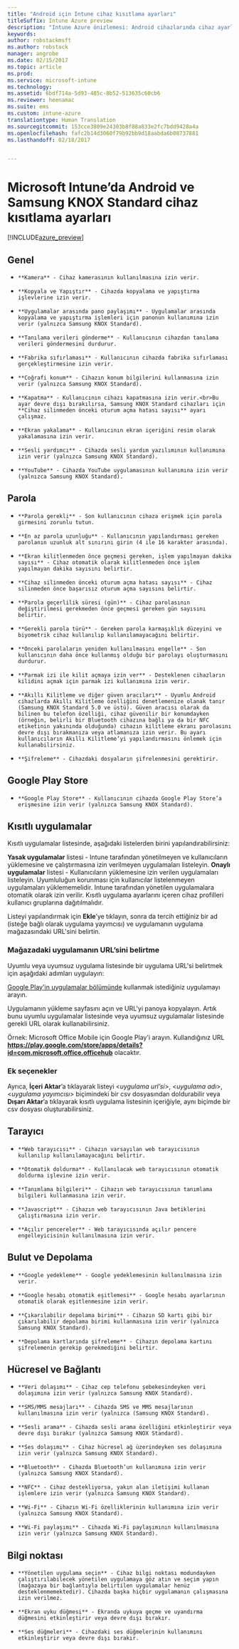 ```yaml
---
title: "Android için Intune cihaz kısıtlama ayarları"
titleSuffix: Intune Azure preview
description: "Intune Azure önizlemesi: Android cihazlarında cihaz ayarlarını ve işlevselliğini denetlemek için kullanabileceğiniz Intune ayarlarını öğrenin."
keywords: 
author: robstackmsft
ms.author: robstack
manager: angrobe
ms.date: 02/15/2017
ms.topic: article
ms.prod: 
ms.service: microsoft-intune
ms.technology: 
ms.assetid: 6bdf714a-5d93-485c-8b52-513635c60cb6
ms.reviewer: heenamac
ms.suite: ems
ms.custom: intune-azure
translationtype: Human Translation
ms.sourcegitcommit: 153cce3809e24303b8f88a833e2fc7bdd9428a4a
ms.openlocfilehash: fafc2b14d3060f79b92bb9d18aabda6b08737881
ms.lasthandoff: 02/18/2017


---
```


# <a name="android-and-samsung-knox-standard-device-restriction-settings-in-microsoft-intune"></a>Microsoft Intune’da Android ve Samsung KNOX Standard cihaz kısıtlama ayarları

[!INCLUDE[azure_preview](../includes/azure_preview.md)]

## <a name="general"></a>Genel
-     **Kamera** - Cihaz kamerasının kullanılmasına izin verir.
-     **Kopyala ve Yapıştır** - Cihazda kopyalama ve yapıştırma işlevlerine izin verir.
-     **Uygulamalar arasında pano paylaşımı** - Uygulamalar arasında kopyalama ve yapıştırma işlemleri için panonun kullanımına izin verir (yalnızca Samsung KNOX Standard).
-     **Tanılama verileri gönderme** - Kullanıcının cihazdan tanılama verileri göndermesini durdurur.    
-     **Fabrika sıfırlaması** - Kullanıcının cihazda fabrika sıfırlaması gerçekleştirmesine izin verir.
-     **Coğrafi konum** - Cihazın konum bilgilerini kullanmasına izin verir (yalnızca Samsung KNOX Standard).
-     **Kapatma** - Kullanıcının cihazı kapatmasına izin verir.<br>Bu ayar devre dışı bırakılırsa, Samsung KNOX Standard cihazları için **Cihaz silinmeden önceki oturum açma hatası sayısı** ayarı çalışmaz.
-     **Ekran yakalama** - Kullanıcının ekran içeriğini resim olarak yakalamasına izin verir.
-     **Sesli yardımcı** - Cihazda sesli yardım yazılımının kullanımına izin verir (yalnızca Samsung KNOX Standard).
-     **YouTube** - Cihazda YouTube uygulamasının kullanımına izin verir (yalnızca Samsung KNOX Standard).

## <a name="password"></a>Parola
-     **Parola gerekli** - Son kullanıcının cihaza erişmek için parola girmesini zorunlu tutun.
-     **En az parola uzunluğu** - Kullanıcının yapılandırması gereken parolanın uzunluk alt sınırını girin (4 ile 16 karakter arasında).
-     **Ekran kilitlenmeden önce geçmesi gereken, işlem yapılmayan dakika sayısı** - Cihaz otomatik olarak kilitlenmeden önce işlem yapılmayan dakika sayısını belirtir.
-     **Cihaz silinmeden önceki oturum açma hatası sayısı** - Cihaz silinmeden önce başarısız oturum açma sayısını belirtir.
-     **Parola geçerlilik süresi (gün)** - Cihaz parolasının değiştirilmesi gerekmeden önce geçmesi gereken gün sayısını belirtir.
-     **Gerekli parola türü** - Gereken parola karmaşıklık düzeyini ve biyometrik cihaz kullanılıp kullanılamayacağını belirtir.
-     **Önceki parolaların yeniden kullanılmasını engelle** - Son kullanıcının daha önce kullanmış olduğu bir parolayı oluşturmasını durdurur.
-     **Parmak izi ile kilit açmaya izin ver** - Desteklenen cihazların kilidini açmak için parmak izi kullanımına izin verir.
-     **Akıllı Kilitleme ve diğer güven aracıları** - Uyumlu Android cihazlarda Akıllı Kilitleme özelliğini denetlemenize olanak tanır (Samsung KNOX Standard 5.0 ve üstü). Güven aracısı olarak da bilinen bu telefon özelliği, cihaz güvenilir bir konumdayken (örneğin, belirli bir Bluetooth cihazına bağlı ya da bir NFC etiketinin yakınında olduğunda) cihazın kilitleme ekranı parolasını devre dışı bırakmanıza veya atlamanıza izin verir. Bu ayarı kullanıcıların Akıllı Kilitleme’yi yapılandırmasını önlemek için kullanabilirsiniz.
-     **Şifreleme** - Cihazdaki dosyaların şifrelenmesini gerektirir.

## <a name="google-play-store"></a>Google Play Store

-     **Google Play Store** - Kullanıcının cihazda Google Play Store’a erişmesine izin verir (yalnızca Samsung KNOX Standard).

## <a name="restricted-apps"></a>Kısıtlı uygulamalar

Kısıtlı uygulamalar listesinde, aşağıdaki listelerden birini yapılandırabilirsiniz:

**Yasak uygulamalar** listesi - Intune tarafından yönetilmeyen ve kullanıcıların yüklemesine ve çalıştırmasına izin verilmeyen uygulamaları listeleyin.
**Onaylı uygulamalar** listesi - Kullanıcıların yüklemesine izin verilen uygulamaları listeleyin. Uyumluluğun korunması için kullanıcılar listelenmeyen uygulamaları yüklememelidir. Intune tarafından yönetilen uygulamalara otomatik olarak izin verilir.
Kısıtlı uygulama ayarlarını içeren cihaz profilleri kullanıcı gruplarına dağıtılmalıdır.

Listeyi yapılandırmak için **Ekle**’ye tıklayın, sonra da tercih ettiğiniz bir ad (isteğe bağlı olarak uygulama yayımcısı) ve uygulamanın uygulama mağazasındaki URL'sini belirtin.

### <a name="how-to-specify-the-url-to-an-app-in-the-store"></a>Mağazadaki uygulamanın URL’sini belirtme

Uyumlu veya uyumsuz uygulama listesinde bir uygulama URL'si belirtmek için aşağıdaki adımları uygulayın:

[Google Play'in uygulamalar bölümünde](https://play.google.com/store/apps) kullanmak istediğiniz uygulamayı arayın.

Uygulamanın yükleme sayfasını açın ve URL'yi panoya kopyalayın. Artık bunu uyumlu uygulamalar listesinde veya uyumsuz uygulamalar listesinde gerekli URL olarak kullanabilirsiniz.

Örnek: Microsoft Office Mobile için Google Play'i arayın. Kullandığınız URL **https://play.google.com/store/apps/details?id=com.microsoft.office.officehub** olacaktır.

### <a name="additional-options"></a>Ek seçenekler

Ayrıca, **İçeri Aktar**’a tıklayarak listeyi <*uygulama url’si*>, <*uygulama adı*>, <*uygulama yayımcısı*> biçimindeki bir csv dosyasından doldurabilir veya **Dışarı Aktar**’a tıklayarak kısıtlı uygulama listesinin içeriğiyle, aynı biçimde bir csv dosyası oluşturabilirsiniz.        

## <a name="browser"></a>Tarayıcı
-     **Web tarayıcısı** - Cihazın varsayılan web tarayıcısının kullanılıp kullanılamayacağını belirtir.
-     **Otomatik doldurma** - Kullanılacak web tarayıcısının otomatik doldurma işlevine izin verir.
-     **Tanımlama bilgileri** - Cihazın web tarayıcısının tanımlama bilgileri kullanmasına izin verir.
-     **Javascript** - Cihazın web tarayıcısının Java betiklerini çalıştırmasına izin verir.
-     **Açılır pencereler** - Web tarayıcısında açılır pencere engelleyicisinin kullanılmasına izin verir.

## <a name="cloud-and-storage"></a>Bulut ve Depolama
-     **Google yedekleme** - Google yedeklemesinin kullanılmasına izin verir.
-     **Google hesabı otomatik eşitlemesi** - Google hesabı ayarlarının otomatik olarak eşitlenmesine izin verir.
-     **Çıkarılabilir depolama birimi** - Cihazın SD kartı gibi bir çıkarılabilir depolama birimi kullanmasına izin verir (yalnızca Samsung KNOX Standard).
-     **Depolama kartlarında şifreleme** - Cihazın depolama kartını şifrelemenin gerekip gerekmediğini belirtir.

## <a name="cellular-and-connectivity"></a>Hücresel ve Bağlantı
-     **Veri dolaşımı** - Cihaz cep telefonu şebekesindeyken veri dolaşımına izin verir (yalnızca Samsung KNOX Standard).
-     **SMS/MMS mesajları** - Cihazda SMS ve MMS mesajlarının kullanılmasına izin verir (yalnızca (Samsung KNOX Standard).
-     **Sesli arama** - Cihazda sesli arama özelliğini etkinleştirir veya devre dışı bırakır (yalnızca Samsung KNOX Standard).
-     **Ses dolaşımı** - Cihaz hücresel ağ üzerindeyken ses dolaşımına izin verir (yalnızca Samsung KNOX Standard).
-     **Bluetooth** - Cihazda Bluetooth’un kullanımına izin verir (yalnızca Samsung KNOX Standard).
-     **NFC** - Cihaz destekliyorsa, yakın alan iletişimi kullanan işlemlere izin verir (yalnızca Samsung KNOX Standard).
-     **Wi-Fi** - Cihazın Wi-Fi özelliklerinin kullanımına izin verir (yalnızca Samsung KNOX Standard).
-     **Wi-Fi paylaşımı** - Cihazda Wi-Fi paylaşımının kullanılmasına izin verir (yalnızca Samsung KNOX Standard).

## <a name="kiosk"></a>Bilgi noktası
-     **Yönetilen uygulama seçin** - Cihaz bilgi noktası modundayken çalıştırılabilecek yönetilen uygulamaya göz atın ve seçim yapın (mağazaya bir bağlantıyla belirtilen uygulamalar henüz desteklenmemektedir). Cihazda başka hiçbir uygulamanın çalışmasına izin verilmez.
-     **Ekran uyku düğmesi** - Ekranda uykuya geçme ve uyandırma düğmesini etkinleştirir veya devre dışı bırakır.
-     **Ses düğmeleri** - Cihazdaki ses düğmelerinin kullanımını etkinleştirir veya devre dışı bırakır.

